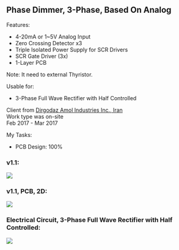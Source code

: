 ## Phase Dimmer, 3-Phase, Based On Analog

Features:
- 4-20mA or 1~5V Analog Input 
- Zero Crossing Detector x3
- Triple Isolated Power Supply for SCR Drivers
- SCR Gate Driver (3x)
- 1-Layer PCB

Note: It need to external Thyristor.

Usable for:
- 3-Phase Full Wave Rectifier with Half Controlled

Client from [Dirgodaz Amol Industries Inc., Iran](https://dirgodazamol.com/en/)  
Work type was on-site  
Feb 2017 - Mar 2017  

My Tasks:  
- PCB Design: 100%

### v1.1:
![](https://s32.picofile.com/file/8477925800/v1_0.jpg)

### v1.1, PCB, 2D:
![](https://s32.picofile.com/file/8477925876/v1_1_PCB_2D.png)

### Electrical Circuit, 3-Phase Full Wave Rectifier with Half Controlled:
![](https://s32.picofile.com/file/8477872018/C1.png)
